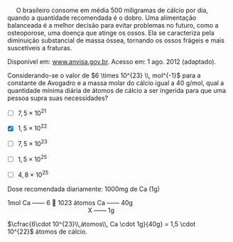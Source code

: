 

     O brasileiro consome em média 500 miligramas de cálcio por dia, quando a quantidade recomendada é o dobro. Uma alimentação balanceada é a melhor decisão para evitar problemas no futuro, como a osteoporose, uma doença que atinge os ossos. Ela se caracteriza pela diminuição substancial de massa óssea, tornando os ossos frágeis e mais suscetíveis a fraturas.

Disponível em: www.anvisa.gov.br. Acesso em: 1 ago. 2012 (adaptado).

Considerando-se o valor de $6 \times 10^{23} \\, mol^{-1}$ para a constante de Avogadro e a massa molar do cálcio igual a 40 g/mol, qual a quantidade mínima diária de átomos de cálcio a ser ingerida para que uma pessoa supra suas necessidades?



- [ ] $7,5 \times 10^{21}$
- [x] $1,5 \times 10^{22}$
- [ ] $7,5 \times 10^{23}$
- [ ] $1,5 \times 10^{25}$
- [ ] $4,8 \times 10^{25}$


Dose recomendada diariamente: 1000mg de Ca (1g)

1mol Ca –––– 6  1023 átomos Ca –––– 40g\
                                              X –––– 1g

$\cfrac{6\cdot 10^{23}\\,átomos\\, Ca \cdot 1g}{40g} = 1,5 \cdot 10^{22}$ átomos de cálcio.

        